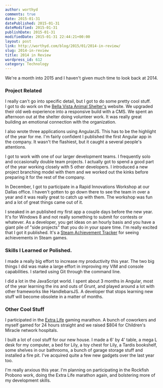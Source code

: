 ```yaml
---
author: worthyd
comments: true
date: 2015-01-31 
datePublished: 2015-01-31  
dateModified: 2015-01-31 
publishDate: 2015-01-31  
modifiedDate: 2015-01-31 22:44:21+00:00
layout: post
link: http://worthyd.com/blog/2015/01/2014-in-review/
slug: 2014-in-review
title: 2014 in Review
wordpress_id: 612
category: Technology
---
```


We're a month into 2015 and I haven't given much time to look back at 2014.  



### Project Related

I really can't go into specific detail, but I got to do some pretty cool stuff.  
I got to do work on the [Bella Vista Animal Shelter's](http://bellavista-animalshelter.org/) website.  We upgraded their old web experience into a responsive build with a CMS.  We spent an afternoon out at the shelter doing volunteer work. It was really great building an emotional connection with the organization.

I also wrote three applications using AngularJS.  This has to be the highlight of the year for me.  I'm fairly confident I published the first Angular app in the company.  It wasn't the flashiest, but it caught a several people's attentions.

I got to work with one of our larger development teams.  I frequently solo and occasionally double team projects.  I actually got to spend a good part of the year working closely with 5 other developers.  I introduced a new project branching model with them and we worked out the kinks before preparing it for the rest of the company.  

In December, I got to participate in a Rapid Innovations Workshop at our Dallas office.  I haven't gotten to go down there to see the team in over a year and it was really great to catch up with them. The workshop was fun and a lot of great things came out of it.

I sneaked in an published my first app a couple days before the new year.  It's for Windows 8 and not really something to submit for contests or whatever.  As a developer, you get ideas on an hourly basis and you have a giant pile of "side projects" that you do in your spare time.  I'm  really excited that I got it published. It's a [Steam Achievement Tracker](http://steamachievementtracker.com) for seeing achievements in Steam games. 


### Skills I Learned or Polished.


I made a really big effort to increase my productivity this year.  The two big things I did was make a large effort in improving my VIM and console capabilities.  I started using Git through the command line.

I did a lot in the JavaScript world.  I spent about 3 months in Angular, most of the year learning the ins and outs of Grunt, and played around a lot with other frameworks like HandlebarsJS.
A developer that stops learning new stuff will become obsolete in a matter of months.  


### Other Cool Stuff


I participated in the [Extra Life](http://www.extra-life.org/index.cfm?) gaming marathon.  A bunch of coworkers and myself gamed for 24 hours straight and we raised $804 for Children's Miracle network hospitals.

I built a lot of cool stuff for our new house. I made a 6' by 4' table, a mega L desk for my computer, a bed for Lily, a toy chest for Lily, a Tardis bookshelf, some shelves in our bathrooms, a bunch of garage storage stuff and installed a fire pit.  I've acquired quite a few new gadgets over the last year too. 

I'm really anxious this year. I'm planning on participating in the Rockfish Probono work, doing the Extra Life marathon again, and bolstering more of my development skills.
